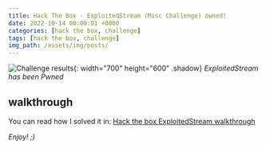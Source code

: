```yaml
---
title: Hack The Box - ExploitedStream (Misc Challenge) owned!
date: 2022-10-14 00:00:01 +0000
categories: [hack the box, challenge]
tags: [hack the box, challenge]
img_path: /assets/img/posts/
---
```


![Challenge results](owned-exploitedstream.png){: width="700" height="600" .shadow}
_ExploitedStream has been Pwned_

## walkthrough
You can read how I solved it in: [Hack the box ExploitedStream walkthrough](https://rubenhortas.github.io/posts/exploitedstream-walkthrough/)

_Enjoy! ;)_
